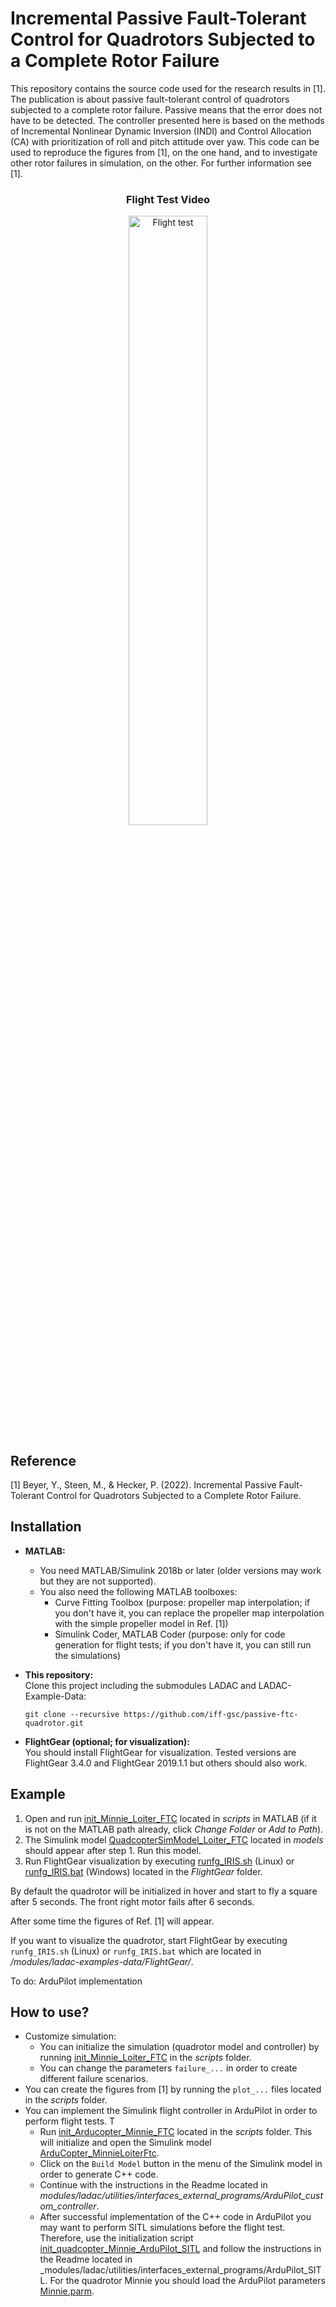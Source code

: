 # Incremental Passive Fault-Tolerant Control for Quadrotors Subjected to a Complete Rotor Failure

This repository contains the source code used for the research results in [1].
The publication is about passive fault-tolerant control of quadrotors subjected to a complete rotor failure. 
Passive means that the error does not have to be detected.
The controller presented here is based on the methods of Incremental Nonlinear Dynamic Inversion (INDI) and Control Allocation (CA) with prioritization of roll and pitch attitude over yaw.
This code can be used to reproduce the figures from [1], on the one hand, and to investigate other rotor failures in simulation, on the other.
For further information see [1].

<div align="center">
<h3>Flight Test Video</h3>
  <a href="https://youtu.be/g6vfgj2IRvE">
    <img 
      src="https://img.youtube.com/vi/g6vfgj2IRvE/0.jpg" 
      alt="Flight test" 
      style="width:50%;">
  </a>
</div>


## Reference

[1] Beyer, Y., Steen, M., & Hecker, P. (2022). Incremental Passive Fault-Tolerant Control for Quadrotors Subjected to a Complete Rotor Failure.


## Installation

- **MATLAB:**  
  - You need MATLAB/Simulink 2018b or later (older versions may work but they are not supported).
  - You also need the following MATLAB toolboxes:
    - Curve Fitting Toolbox (purpose: propeller map interpolation; if you don't have it, you can replace the propeller map interpolation with the simple propeller model in Ref. [1])  
    - Simulink Coder, MATLAB Coder (purpose: only for code generation for flight tests; if you don't have it, you can still run the simulations)

- **This repository:**  
  Clone this project including the submodules LADAC and LADAC-Example-Data:
  ```
  git clone --recursive https://github.com/iff-gsc/passive-ftc-quadrotor.git
  ```

- **FlightGear (optional; for visualization):**  
  You should install FlightGear for visualization.
  Tested versions are FlightGear 3.4.0 and FlightGear 2019.1.1 but others should also work.


## Example

1. Open and run [init_Minnie_Loiter_FTC](scripts/init_Minnie_Loiter_FTC.m) located in _scripts_ in MATLAB (if it is not on the MATLAB path already, click _Change Folder_ or _Add to Path_).  
2. The Simulink model [QuadcopterSimModel_Loiter_FTC](models/QuadcopterSimModel_Loiter_FTC.slx) located in _models_ should appear after step 1. Run this model.
3. Run FlightGear visualization by executing [runfg_IRIS.sh](FlightGear/runfg_IRIS.sh) (Linux) or [runfg_IRIS.bat](FlightGear/runfg_IRIS.bat) (Windows) located in the _FlightGear_ folder.

By default the quadrotor will be initialized in hover and start to fly a square after 5 seconds.
The front right motor fails after 6 seconds.

After some time the figures of Ref. [1] will appear.

If you want to visualize the quadrotor, start FlightGear by executing `runfg_IRIS.sh` (Linux) or `runfg_IRIS.bat` which are located in _<passive-ftc-quadrotor>/modules/ladac-examples-data/FlightGear/_.

To do: ArduPilot implementation

## How to use?

- Customize simulation:  
  - You can initialize the simulation (quadrotor model and controller) by running [init_Minnie_Loiter_FTC](scripts/init_Minnie_Loiter_FTC.m) in the _scripts_ folder.
  - You can change the parameters `failure_...` in order to create different failure scenarios.
- You can create the figures from [1] by running the `plot_...` files located in the _scripts_ folder.
- You can implement the Simulink flight controller in ArduPilot in order to perform flight tests.
T
  - Run [init_Arducopter_Minnie_FTC](scripts/init_Arducopter_Minnie_FTC.m) located in the _scripts_ folder.
  This will initialize and open the Simulink model [ArduCopter_MinnieLoiterFtc](models/ArduCopter_MinnieLoiterFtc.slx).
  - Click on the `Build Model` button in the menu of the Simulink model in order to generate C++ code.
  - Continue with the instructions in the Readme located in _modules/ladac/utilities/interfaces_external_programs/ArduPilot_custom_controller_.  
  - After successful implementation of the C++ code in ArduPilot you may want to perform SITL simulations before the flight test.
  Therefore, use the initialization script [init_quadcopter_Minnie_ArduPilot_SITL](scripts/init_quadcopter_Minnie_ArduPilot_SITL.m) and follow the instructions in the Readme located in _modules/ladac/utilities/interfaces_external_programs/ArduPilot_SITL.
  For the quadrotor Minnie you should load the ArduPilot parameters [Minnie.parm](data/Minnie.parm).
